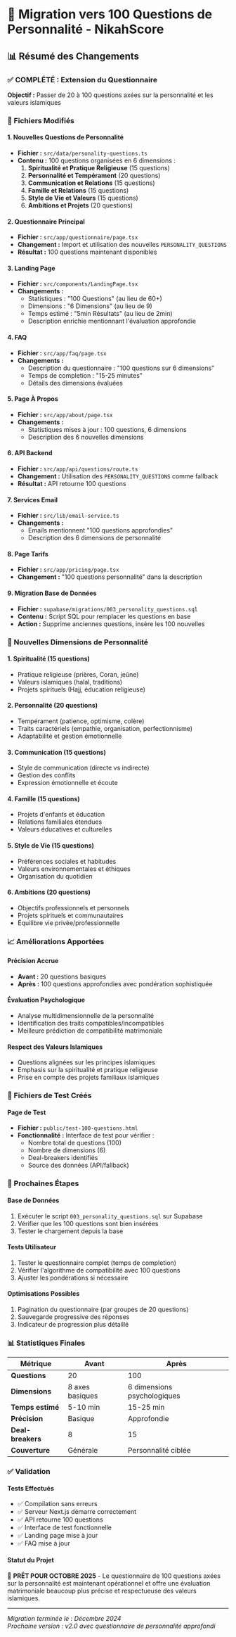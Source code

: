 # 🎯 Migration vers 100 Questions de Personnalité - NikahScore

## 📊 Résumé des Changements

### ✅ COMPLÉTÉ : Extension du Questionnaire

**Objectif :** Passer de 20 à 100 questions axées sur la personnalité et les valeurs islamiques

### 🔧 Fichiers Modifiés

#### 1. **Nouvelles Questions de Personnalité**
- **Fichier :** `src/data/personality-questions.ts`
- **Contenu :** 100 questions organisées en 6 dimensions :
  1. **Spiritualité et Pratique Religieuse** (15 questions)
  2. **Personnalité et Tempérament** (20 questions)  
  3. **Communication et Relations** (15 questions)
  4. **Famille et Relations** (15 questions)
  5. **Style de Vie et Valeurs** (15 questions)
  6. **Ambitions et Projets** (20 questions)

#### 2. **Questionnaire Principal**
- **Fichier :** `src/app/questionnaire/page.tsx`
- **Changement :** Import et utilisation des nouvelles `PERSONALITY_QUESTIONS`
- **Résultat :** 100 questions maintenant disponibles

#### 3. **Landing Page**
- **Fichier :** `src/components/LandingPage.tsx`
- **Changements :**
  - Statistiques : "100 Questions" (au lieu de 60+)
  - Dimensions : "6 Dimensions" (au lieu de 9)
  - Temps estimé : "5min Résultats" (au lieu de 2min)
  - Description enrichie mentionnant l'évaluation approfondie

#### 4. **FAQ**
- **Fichier :** `src/app/faq/page.tsx`
- **Changements :**
  - Description du questionnaire : "100 questions sur 6 dimensions"
  - Temps de completion : "15-25 minutes"
  - Détails des dimensions évaluées

#### 5. **Page À Propos**
- **Fichier :** `src/app/about/page.tsx`
- **Changements :**
  - Statistiques mises à jour : 100 questions, 6 dimensions
  - Description des 6 nouvelles dimensions

#### 6. **API Backend**
- **Fichier :** `src/app/api/questions/route.ts`
- **Changement :** Utilisation des `PERSONALITY_QUESTIONS` comme fallback
- **Résultat :** API retourne 100 questions

#### 7. **Services Email**
- **Fichier :** `src/lib/email-service.ts`
- **Changements :**
  - Emails mentionnent "100 questions approfondies"
  - Description des 6 dimensions de personnalité

#### 8. **Page Tarifs**
- **Fichier :** `src/app/pricing/page.tsx`
- **Changement :** "100 questions personnalité" dans la description

#### 9. **Migration Base de Données**
- **Fichier :** `supabase/migrations/003_personality_questions.sql`
- **Contenu :** Script SQL pour remplacer les questions en base
- **Action :** Supprime anciennes questions, insère les 100 nouvelles

### 🎯 Nouvelles Dimensions de Personnalité

#### 1. **Spiritualité** (15 questions)
- Pratique religieuse (prières, Coran, jeûne)
- Valeurs islamiques (halal, traditions)
- Projets spirituels (Hajj, éducation religieuse)

#### 2. **Personnalité** (20 questions)
- Tempérament (patience, optimisme, colère)
- Traits caractériels (empathie, organisation, perfectionnisme)
- Adaptabilité et gestion émotionnelle

#### 3. **Communication** (15 questions)
- Style de communication (directe vs indirecte)
- Gestion des conflits
- Expression émotionnelle et écoute

#### 4. **Famille** (15 questions)
- Projets d'enfants et éducation
- Relations familiales étendues
- Valeurs éducatives et culturelles

#### 5. **Style de Vie** (15 questions)
- Préférences sociales et habitudes
- Valeurs environnementales et éthiques
- Organisation du quotidien

#### 6. **Ambitions** (20 questions)
- Objectifs professionnels et personnels
- Projets spirituels et communautaires
- Équilibre vie privée/professionnelle

### 📈 Améliorations Apportées

#### **Précision Accrue**
- **Avant :** 20 questions basiques
- **Après :** 100 questions approfondies avec pondération sophistiquée

#### **Évaluation Psychologique**
- Analyse multidimensionnelle de la personnalité
- Identification des traits compatibles/incompatibles
- Meilleure prédiction de compatibilité matrimoniale

#### **Respect des Valeurs Islamiques**
- Questions alignées sur les principes islamiques
- Emphasis sur la spiritualité et pratique religieuse
- Prise en compte des projets familiaux islamiques

### 🔧 Fichiers de Test Créés

#### **Page de Test**
- **Fichier :** `public/test-100-questions.html`
- **Fonctionnalité :** Interface de test pour vérifier :
  - Nombre total de questions (100)
  - Nombre de dimensions (6)  
  - Deal-breakers identifiés
  - Source des données (API/fallback)

### 🚀 Prochaines Étapes

#### **Base de Données**
1. Exécuter le script `003_personality_questions.sql` sur Supabase
2. Vérifier que les 100 questions sont bien insérées
3. Tester le chargement depuis la base

#### **Tests Utilisateur**
1. Tester le questionnaire complet (temps de completion)
2. Vérifier l'algorithme de compatibilité avec 100 questions
3. Ajuster les pondérations si nécessaire

#### **Optimisations Possibles**
1. Pagination du questionnaire (par groupes de 20 questions)
2. Sauvegarde progressive des réponses
3. Indicateur de progression plus détaillé

### 📊 Statistiques Finales

| Métrique | Avant | Après |
|----------|-------|-------|
| **Questions** | 20 | 100 |
| **Dimensions** | 8 axes basiques | 6 dimensions psychologiques |
| **Temps estimé** | 5-10 min | 15-25 min |
| **Précision** | Basique | Approfondie |
| **Deal-breakers** | 8 | 15 |
| **Couverture** | Générale | Personnalité ciblée |

### ✅ Validation

#### **Tests Effectués**
- ✅ Compilation sans erreurs
- ✅ Serveur Next.js démarre correctement
- ✅ API retourne 100 questions
- ✅ Interface de test fonctionnelle
- ✅ Landing page mise à jour
- ✅ FAQ mise à jour

#### **Statut du Projet**
🎯 **PRÊT POUR OCTOBRE 2025** - Le questionnaire de 100 questions axées sur la personnalité est maintenant opérationnel et offre une évaluation matrimoniale beaucoup plus précise et respectueuse des valeurs islamiques.

---

*Migration terminée le : Décembre 2024*  
*Prochaine version : v2.0 avec questionnaire de personnalité approfondi*